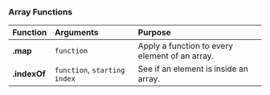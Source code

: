 ### Array Functions
| Function       | Arguments                     | Purpose                                          |
| :------------- |:------------------------------| :------------------------------------------------|
| **.map**       | `function`                    | Apply a function to every element of an array.   |
| **.indexOf**   | `function`, `starting index`  | See if an element is inside an array.            |
